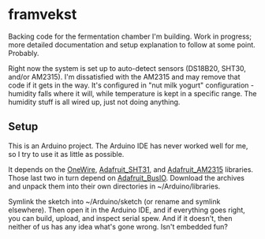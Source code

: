 # framvekst

Backing code for the fermentation chamber I'm building.  Work in progress;
more detailed documentation and setup explanation to follow at some point.
Probably.

Right now the system is set up to auto-detect sensors (DS18B20, SHT30, and/or
AM2315).  I'm dissatisfied with the AM2315 and may remove that code if it gets
in the way.  It's configured in "nut milk yogurt" configuration - humidity
falls where it will, while temperature is kept in a specific range.  The
humidity stuff is all wired up, just not doing anything.

## Setup

This is an Arduino project.  The Arduino IDE has never worked well for me, so
I try to use it as little as possible.

It depends on the
[OneWire](https://github.com/PaulStoffregen/OneWire/releases),
[Adafruit_SHT31](https://github.com/adafruit/Adafruit_SHT31/releases), and
[Adafruit_AM2315](https://github.com/adafruit/Adafruit_AM2315/releases)
libraries.  Those last two in turn depend on
[Adafruit_BusIO](https://github.com/adafruit/Adafruit_BusIO/releases).
Download the archives and unpack them into their own directories in
~/Arduino/libraries.

Symlink the sketch into ~/Arduino/sketch (or rename and symlink elsewhere).
Then open it in the Arduino IDE, and if everything goes right, you can build,
upload, and inspect serial spew.  And if it doesn't, then neither of us has
any idea what's gone wrong.  Isn't embedded fun?
